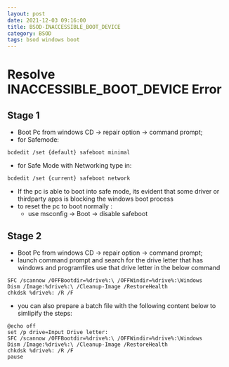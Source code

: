```yaml
---
layout: post
date: 2021-12-03 09:16:00
title: BSOD-INACCESSIBLE_BOOT_DEVICE
category: BSOD 
tags: bsod windows boot
---
```

# Resolve INACCESSIBLE_BOOT_DEVICE Error
## Stage 1
* Boot Pc from windows CD -> repair option -> command prompt;
* for Safemode:
``` 
bcdedit /set {default} safeboot minimal
```
* for Safe Mode with Networking type in:
```
bcdedit /set {current} safeboot network
```
* If the pc is able to boot into safe mode, its evident that some driver or thirdparty apps is blocking the windows boot process
* to reset the pc to boot normally :
  * use msconfig -> Boot -> disable safeboot 

## Stage 2
* Boot Pc from windows CD -> repair option -> command prompt;
* launch command prompt and search for the drive letter that has windows and programfiles use that drive letter in the below command
```
SFC /scannow /OFFBootdir=%drive%:\ /OFFWindir=%drive%:\Windows
Dism /Image:%drive%:\ /Cleanup-Image /RestoreHealth
chkdsk %drive%: /R /F
```
* you can also prepare a batch file with the following content below to simlipify the steps:
```
@echo off 
set /p drive=Input Drive letter:
SFC /scannow /OFFBootdir=%drive%:\ /OFFWindir=%drive%:\Windows
Dism /Image:%drive%:\ /Cleanup-Image /RestoreHealth
chkdsk %drive%: /R /F
pause
```
